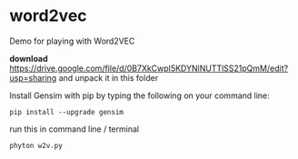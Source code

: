 # word2vec

Demo for playing with Word2VEC

**download** https://drive.google.com/file/d/0B7XkCwpI5KDYNlNUTTlSS21pQmM/edit?usp=sharing and unpack it in this folder

Install Gensim with pip by typing the following on your command line:

    pip install --upgrade gensim

run this in command line / terminal

    phyton w2v.py
